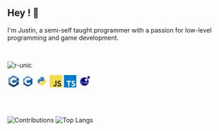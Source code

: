 ## Hey ! 🚀

I'm Justin, a semi-self taught programmer with a passion for low-level programming and game development.

<br/>
<p align="left">
  <img src="https://komarev.com/ghpvc/?username=mrtoodamnjustin&label=Profile%20views&color=0e75b6&style=flat" alt="r-unic" />
</p>
<code><img height="28" src="https://raw.githubusercontent.com/github/explore/80688e429a7d4ef2fca1e82350fe8e3517d3494d/topics/cpp/cpp.png"></code>
<code><img height="28" src="https://raw.githubusercontent.com/github/explore/80688e429a7d4ef2fca1e82350fe8e3517d3494d/topics/c/c.png"></code>
<code><img height="28" src="https://raw.githubusercontent.com/github/explore/80688e429a7d4ef2fca1e82350fe8e3517d3494d/topics/python/python.png"></code>
<code><img height="28" src="https://raw.githubusercontent.com/github/explore/80688e429a7d4ef2fca1e82350fe8e3517d3494d/topics/javascript/javascript.png"></code>
<code><img height="28" src="https://raw.githubusercontent.com/github/explore/80688e429a7d4ef2fca1e82350fe8e3517d3494d/topics/typescript/typescript.png"></code>
<code><img height="28" src="https://raw.githubusercontent.com/github/explore/80688e429a7d4ef2fca1e82350fe8e3517d3494d/topics/lua/lua.png"></code>

<br/><br/>
<p align="left">
  <img src="https://github-readme-stats.vercel.app/api?username=mrtoodamnjustin&show_icons=true&theme=dark" alt="Contributions" />
  <img src="https://github-readme-stats.vercel.app/api/top-langs/?username=mrtoodamnjustin&layout=compact&theme=dark" alt="Top Langs" />
</p>